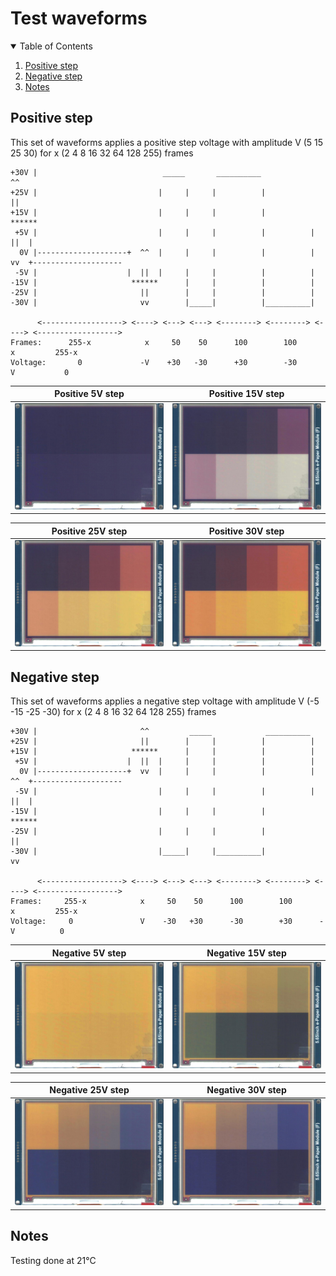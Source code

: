 # Test waveforms


<!-- TABLE OF CONTENTS -->
<details open="open">
  <summary>Table of Contents</summary>
  <ol>
    <li><a href="#positive-step">Positive step</a></li>
    <li><a href="#negative-step">Negative step</a></li>
    <li><a href="#notes">Notes</a></li>
  </ol>
</details>


<!-- POSITIVE STEP -->
## Positive step
This set of waveforms applies a positive step voltage
with amplitude V (5 15 25 30) for x (2 4 8 16 32 64 128 255) frames

    +30V |                            _____       __________              ^^
    +25V |                           |     |     |          |             ||
    +15V |                           |     |     |          |           ******
     +5V |                           |     |     |          |          |  ||  |
      0V |--------------------+  ^^  |     |     |          |          |  vv  +--------------------
     -5V |                    |  ||  |     |     |          |          |
    -15V |                     ******      |     |          |          |
    -25V |                       ||        |     |          |          |
    -30V |                       vv        |_____|          |__________|

          <------------------> <----> <---> <---> <--------> <--------> <----> <------------------>
    Frames:      255-x            x     50    50      100        100       x         255-x
    Voltage:       0             -V    +30   -30      +30        -30       V           0


 Positive 5V step               | Positive 15V step
:------------------------------:|:------------------------------:
![step_pos_5V](step_pos_5V.jpg) | ![step_pos_15V](step_pos_15V.jpg)

 Positive 25V step                | Positive 30V step
:--------------------------------:|:--------------------------------:
![step_pos_25V](step_pos_25V.jpg) | ![step_pos_30V](step_pos_30V.jpg)


<!-- NEGATIVE STEP -->
## Negative step
This set of waveforms applies a negative step voltage
with amplitude V (-5 -15 -25 -30) for x (2 4 8 16 32 64 128 255) frames

    +30V |                       ^^         _____            __________
    +25V |                       ||        |     |          |          |
    +15V |                     ******      |     |          |          |
     +5V |                    |  ||  |     |     |          |          |
      0V |--------------------+  vv  |     |     |          |          |  ^^  +--------------------
     -5V |                           |     |     |          |          |  ||  |
    -15V |                           |     |     |          |           ******
    -25V |                           |     |     |          |             ||
    -30V |                           |_____|     |__________|             vv
    
          <------------------> <----> <---> <---> <--------> <--------> <----> <------------------>
    Frames:     255-x            x     50    50      100        100       x         255-x
    Voltage:     0               V    -30   +30      -30        +30      -V          0


 Negative 5V step               | Negative 15V step
:------------------------------:|:------------------------------:
![step_neg_5V](step_neg_5V.jpg) | ![step_neg_15V](step_neg_15V.jpg)

 Negative 25V step                | Negative 30V step
:--------------------------------:|:--------------------------------:
![step_neg_25V](step_neg_25V.jpg) | ![step_neg_30V](step_neg_30V.jpg)


<!-- NOTES -->
## Notes
Testing done at 21°C
